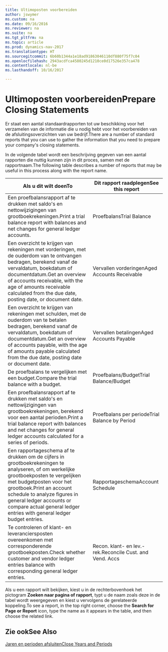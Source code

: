 ```yaml
---
title: Ultimoposten voorbereiden
author: jswymer
ms.custom: na
ms.date: 09/16/2016
ms.reviewer: na
ms.suite: na
ms.tgt_pltfrm: na
ms.topic: article
ms.prod: dynamics-nav-2017
ms.translationtype: HT
ms.sourcegitcommit: 6b60b1344a1e18ad91863046110df880f75f7c04
ms.openlocfilehash: 2943acdfca4580245d1210ce0d17526e357ca478
ms.contentlocale: nl-be
ms.lasthandoff: 10/16/2017

---
```

# <a name="prepare-closing-statements"></a><span data-ttu-id="1788c-102">Ultimoposten voorbereiden</span><span class="sxs-lookup"><span data-stu-id="1788c-102">Prepare Closing Statements</span></span>
<span data-ttu-id="1788c-103">Er staat een aantal standaardrapporten tot uw beschikking voor het verzamelen van de informatie die u nodig hebt voor het voorbereiden van de afsluitingsoverzichten van uw bedrijf.</span><span class="sxs-lookup"><span data-stu-id="1788c-103">There are a number of standard reports that you can use to gather the information that you need to prepare your company's closing statements.</span></span>

<span data-ttu-id="1788c-104">In de volgende tabel wordt een beschrijving gegeven van een aantal rapporten die nuttig kunnen zijn in dit proces, samen met de rapportnaam.</span><span class="sxs-lookup"><span data-stu-id="1788c-104">The following table describes a number of reports that may be useful in this process along with the report name.</span></span>


|<span data-ttu-id="1788c-105">Als u dit wilt doen</span><span class="sxs-lookup"><span data-stu-id="1788c-105">To</span></span>     |<span data-ttu-id="1788c-106">Dit rapport raadplegen</span><span class="sxs-lookup"><span data-stu-id="1788c-106">See this report</span></span>       |
|-------|----------------------|
|<span data-ttu-id="1788c-107">Een proefbalansrapport af te drukken met saldo's en nettowijzigingen van grootboekrekeningen.</span><span class="sxs-lookup"><span data-stu-id="1788c-107">Print a trial balance report with balances and net changes for general ledger accounts.</span></span>|<span data-ttu-id="1788c-108">Proefbalans</span><span class="sxs-lookup"><span data-stu-id="1788c-108">Trial Balance</span></span>|
|<span data-ttu-id="1788c-109">Een overzicht te krijgen van rekeningen met vorderingen, met de ouderdom van te ontvangen bedragen, berekend vanaf de vervaldatum, boekdatum of documentdatum.</span><span class="sxs-lookup"><span data-stu-id="1788c-109">Get an overview of accounts receivable, with the age of amounts receivable calculated from the due date, posting date, or document date.</span></span>|<span data-ttu-id="1788c-110">Vervallen vorderingen</span><span class="sxs-lookup"><span data-stu-id="1788c-110">Aged Accounts Receivable</span></span>|
|<span data-ttu-id="1788c-111">Een overzicht te krijgen van rekeningen met schulden, met de ouderdom van te betalen bedragen, berekend vanaf de vervaldatum, boekdatum of documentdatum.</span><span class="sxs-lookup"><span data-stu-id="1788c-111">Get an overview of accounts payable, with the age of amounts payable calculated from the due date, posting date or document date.</span></span>|<span data-ttu-id="1788c-112">Vervallen betalingen</span><span class="sxs-lookup"><span data-stu-id="1788c-112">Aged Accounts Payable</span></span>|
|<span data-ttu-id="1788c-113">De proefbalans te vergelijken met een budget.</span><span class="sxs-lookup"><span data-stu-id="1788c-113">Compare the trial balance with a budget.</span></span>|<span data-ttu-id="1788c-114">Proefbalans/Budget</span><span class="sxs-lookup"><span data-stu-id="1788c-114">Trial Balance/Budget</span></span>|
|<span data-ttu-id="1788c-115">Een proefbalansrapport af te drukken met saldo's en nettowijzigingen van grootboekrekeningen, berekend voor een aantal perioden.</span><span class="sxs-lookup"><span data-stu-id="1788c-115">Print a trial balance report with balances and net changes for general ledger accounts calculated for a series of periods.</span></span>|<span data-ttu-id="1788c-116">Proefbalans per periode</span><span class="sxs-lookup"><span data-stu-id="1788c-116">Trial Balance by Period</span></span>|
|<span data-ttu-id="1788c-117">Een rapportageschema af te drukken om de cijfers in grootboekrekeningen te analyseren, of om werkelijke grootboekposten te vergelijken met budgetposten voor het grootboek.</span><span class="sxs-lookup"><span data-stu-id="1788c-117">Print an account schedule to analyze figures in general ledger accounts or compare actual general ledger entries with general ledger budget entries.</span></span>|<span data-ttu-id="1788c-118">Rapportageschema</span><span class="sxs-lookup"><span data-stu-id="1788c-118">Account Schedule</span></span>|
|<span data-ttu-id="1788c-119">Te controleren of klant- en leveranciersposten overeenkomen met corresponderende grootboekposten.</span><span class="sxs-lookup"><span data-stu-id="1788c-119">Check whether customer and vendor ledger entries balance with corresponding general ledger entries.</span></span>|<span data-ttu-id="1788c-120">Recon. klant- en lev.-rek.</span><span class="sxs-lookup"><span data-stu-id="1788c-120">Reconcile Cust. and Vend. Accs</span></span>|
<span data-ttu-id="1788c-121">Als u een rapport wilt bekijken, kiest u in de rechterbovenhoek het pictogram **Zoeken naar pagina of rapport**, typt u de naam zoals deze in de tabel wordt weergegeven en kiest u vervolgens de gerelateerde koppeling.</span><span class="sxs-lookup"><span data-stu-id="1788c-121">To see a report, in the top right corner, choose the **Search for Page or Report** icon, type the name as it appears in the table, and then choose the related link.</span></span>
## <a name="see-also"></a><span data-ttu-id="1788c-122">Zie ook</span><span class="sxs-lookup"><span data-stu-id="1788c-122">See Also</span></span>
[<span data-ttu-id="1788c-123">Jaren en perioden afsluiten</span><span class="sxs-lookup"><span data-stu-id="1788c-123">Close Years and Periods</span></span>](year-close-years-periods.md)

